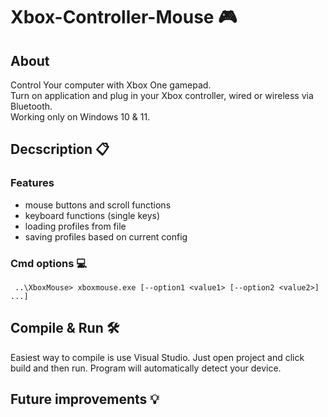 # Xbox-Controller-Mouse 🎮 

## About
Control Your computer with Xbox One gamepad.  
Turn on application and plug in your Xbox controller, wired or wireless via Bluetooth.  
Working only on Windows 10 & 11.  

## Decscription 📋
### Features 
- mouse buttons and scroll functions 
- keyboard functions (single keys)
- loading profiles from file
- saving profiles based on current config

### Cmd options 💻
``` ..\XboxMouse> xboxmouse.exe [--option1 <value1> [--option2 <value2>] ...]```

## Compile & Run 🛠️ 
Easiest way to compile is use Visual Studio. 
Just open project and click build and then run.
Program will automatically detect your device.

## Future improvements 💡

